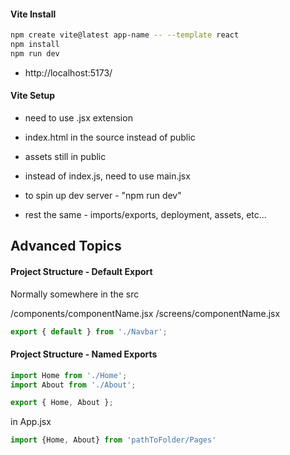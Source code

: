 #### Vite Install

```sh
npm create vite@latest app-name -- --template react
npm install
npm run dev
```

- http://localhost:5173/

#### Vite Setup

- need to use .jsx extension
- index.html in the source instead of public
- assets still in public
- instead of index.js, need to use main.jsx
- to spin up dev server - "npm run dev"

- rest the same - imports/exports, deployment, assets, etc...

## Advanced Topics

#### Project Structure - Default Export

Normally somewhere in the src

/components/componentName.jsx
/screens/componentName.jsx

```js
export { default } from './Navbar';
```

#### Project Structure - Named Exports

```js
import Home from './Home';
import About from './About';

export { Home, About };
```

in App.jsx

```js
import {Home, About} from 'pathToFolder/Pages'
```

